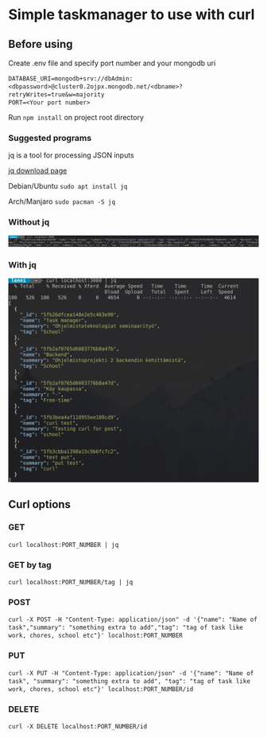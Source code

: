 # Simple taskmanager to use with curl

## Before using

Create .env file and specify port number and your mongodb uri

```
DATABASE_URI=mongodb+srv://dbAdmin:<dbpassword>@cluster0.2ojpx.mongodb.net/<dbname>?retryWrites=true&w=majority
PORT=<Your port number>
```

Run `npm install` on project root directory

### Suggested programs

jq is a tool for processing JSON inputs

[jq download page](https://stedolan.github.io/jq/download/)

Debian/Ubuntu `sudo apt install jq`

Arch/Manjaro `sudo pacman -S jq`

### Without jq

![](./img/normalcurl.png)

### With jq

![](./img/jq.png)

## Curl options

### GET

```
curl localhost:PORT_NUMBER | jq
```

### GET by tag

```
curl localhost:PORT_NUMBER/tag | jq
```

### POST

```
curl -X POST -H "Content-Type: application/json" -d '{"name": "Name of task","summary": "something extra to add","tag": "tag of task like work, chores, school etc"}' localhost:PORT_NUMBER
```

### PUT

```
curl -X PUT -H "Content-Type: application/json" -d '{"name": "Name of task", "summary": "something extra to add", "tag": "tag of task like work, chores, school etc"}' localhost:PORT_NUMBER/id
```

### DELETE

```
curl -X DELETE localhost:PORT_NUMBER/id
```
